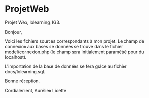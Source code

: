 # ProjetWeb
Projet Web, lolearning, IG3.

Bonjour,

Voici les fichiers sources correspondants à mon projet. Le champ de connexion aux bases de données se trouve dans le fichier model/connexion.php (le champ sera initialement paramétré pour du localhost).

L'importation de la base de données se fera grâce au fichier docs/lolearning.sql.

Bonne réception.

Cordialement,
Aurélien Licette
